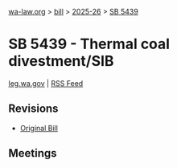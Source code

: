 [wa-law.org](/) > [bill](/bill/) > [2025-26](/bill/2025-26/) > [SB 5439](/bill/2025-26/sb/5439/)

# SB 5439 - Thermal coal divestment/SIB
[leg.wa.gov](https://app.leg.wa.gov/billsummary?BillNumber=5439&Year=2025&Initiative=false) | [RSS Feed](./rss.xml)

## Revisions
* [Original Bill](1/)

## Meetings
